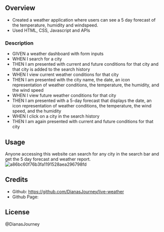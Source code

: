 ## Overview
- Created a weather application where users can see a 5 day forecast of the temperature, humidity and windspeed. 
- Used HTML, CSS, Javascript and APIs

### Description
- GIVEN a weather dashboard with form inputs
- WHEN I search for a city
- THEN I am presented with current and future conditions for that city and that city is added to the search history
- WHEN I view current weather conditions for that city
- THEN I am presented with the city name, the date, an icon representation of weather conditions, the temperature, the humidity, and the wind speed
- WHEN I view future weather conditions for that city
- THEN I am presented with a 5-day forecast that displays the date, an icon representation of weather conditions, the temperature, the wind speed, and the humidity
- WHEN I click on a city in the search history
- THEN I am again presented with current and future conditions for that city

## Usage
Anyone accessing this website can search for any city in the search bar and get the 5 day forecast and weather report. 
![a86bc60f76b3fa1191528aea296798fd](https://user-images.githubusercontent.com/109758045/192699998-cdd4f0cb-4f13-41b6-ba51-71e63dbd3a9a.jpg)


## Credits
- Github: https://github.com/DianasJourney/live-weather
- Github Page: 

## License
@DianasJourney